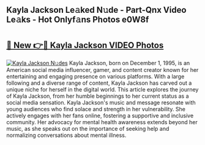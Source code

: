 ## Kayla Jackson Le𝚊ked N𝚞de - Part-Qnx Video Le𝚊ks - Hot Onlyf𝚊ns Photos e0W8f

# <h2><a href="http://ac29655.deff.icu/?id=Kayla+Jackson">🔗 New 👉🔴 Kayla Jackson VIDEO Photos</a></h2>

[![Kayla Jackson N𝚞des](https://i.imgur.com/rIISA9y.gif)](http://ac29655.deff.icu/?id=Kayla+Jackson)
Kayla Jackson, born on December 1, 1995, is an American social media influencer, gamer, and content creator known for her entertaining and engaging presence on various platforms. With a large following and a diverse range of content, Kayla Jackson has carved out a unique niche for herself in the digital world. This article explores the journey of Kayla Jackson, from her humble beginnings to her current status as a social media sensation. Kayla Jackson's music and message resonate with young audiences who find solace and strength in her vulnerability. She actively engages with her fans online, fostering a supportive and inclusive community. Her advocacy for mental health awareness extends beyond her music, as she speaks out on the importance of seeking help and normalizing conversations about mental illness.
